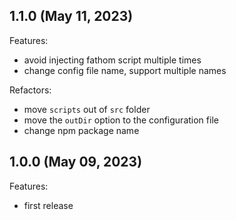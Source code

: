 ## 1.1.0 (May 11, 2023)

Features:

- avoid injecting fathom script multiple times
- change config file name, support multiple names

Refactors:

- move `scripts` out of `src` folder
- move the `outDir` option to the configuration file
- change npm package name

## 1.0.0 (May 09, 2023)

Features:

- first release
